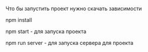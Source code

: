 Что бы запустить проект нужно скачать зависимости

npm install

npm start - для запуска проекта

npm run server - для запуска сервера для проекта
